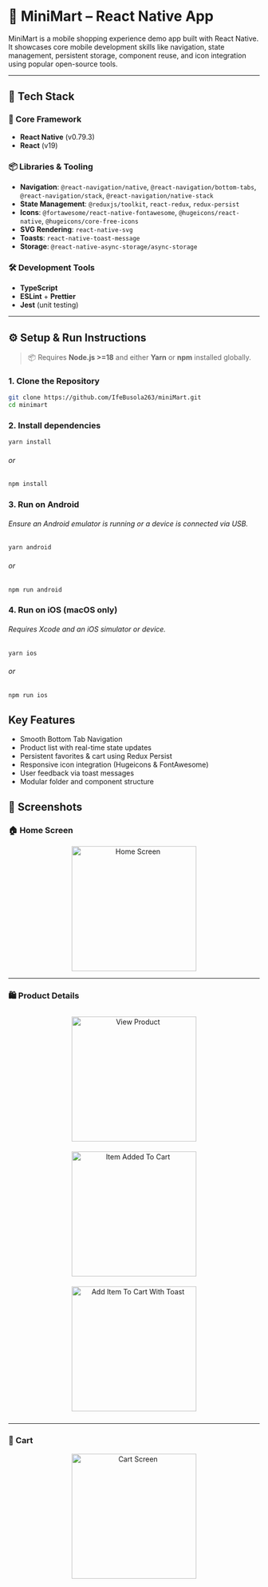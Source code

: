 # 🛒 MiniMart – React Native App

MiniMart is a mobile shopping experience demo app built with React Native. It showcases core mobile development skills like navigation, state management, persistent storage, component reuse, and icon integration using popular open-source tools.

---

## 🚀 Tech Stack

### 🧱 Core Framework
- **React Native** (v0.79.3)
- **React** (v19)

### 📦 Libraries & Tooling
- **Navigation**: `@react-navigation/native`, `@react-navigation/bottom-tabs`, `@react-navigation/stack`, `@react-navigation/native-stack`
- **State Management**: `@reduxjs/toolkit`, `react-redux`, `redux-persist`
- **Icons**: `@fortawesome/react-native-fontawesome`, `@hugeicons/react-native`, `@hugeicons/core-free-icons`
- **SVG Rendering**: `react-native-svg`
- **Toasts**: `react-native-toast-message`
- **Storage**: `@react-native-async-storage/async-storage`

### 🛠️ Development Tools
- **TypeScript**
- **ESLint** + **Prettier**
- **Jest** (unit testing)

---

## ⚙️ Setup & Run Instructions

> 📦 Requires **Node.js >=18** and either **Yarn** or **npm** installed globally.

### 1. Clone the Repository

```bash
git clone https://github.com/IfeBusola263/miniMart.git
cd minimart
```

### 2. Install dependencies
```bash
yarn install
```
###### or
```bash
npm install
```

### 3. Run on Android
###### Ensure an Android emulator is running or a device is connected via USB.
```bash
yarn android
```
###### or
```bash
npm run android
```

### 4. Run on iOS (macOS only)
###### Requires Xcode and an iOS simulator or device.
```bash
yarn ios
```
###### or
```bash
npm run ios
```



## Key Features

- Smooth Bottom Tab Navigation
- Product list with real-time state updates
- Persistent favorites & cart using Redux Persist
- Responsive icon integration (Hugeicons & FontAwesome)
- User feedback via toast messages
- Modular folder and component structure


## 📸 Screenshots

### 🏠 Home Screen

<div align="center">
  <img src="./assets/screenshots/HomePage.png" alt="Home Screen" width="250"/>
</div>

---

### 🛍️ Product Details

<div align="center">
  <img src="./assets/screenshots/ViewProduct.png" alt="View Product" width="250" style="margin: 10px;"  />
  <img src="./assets/screenshots/ItemAddedToCart.png" alt="Item Added To Cart" width="250" style="margin: 10px;"  />
  <img src="./assets/screenshots/AddItemToCartWithToast.png" alt="Add Item To Cart With Toast" width="250" style="margin: 10px;"  />
</div>

---

### 🛒 Cart

<div align="center">
  <img src="./assets/screenshots/Cart.png" alt="Cart Screen" width="250"/>
</div>
